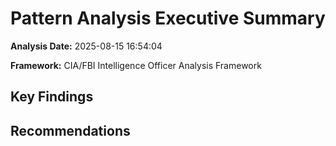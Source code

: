 # Pattern Analysis Executive Summary

**Analysis Date:** 2025-08-15 16:54:04

**Framework:** CIA/FBI Intelligence Officer Analysis Framework

## Key Findings


## Recommendations

